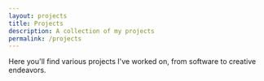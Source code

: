 ```yaml
---
layout: projects
title: Projects
description: A collection of my projects
permalink: /projects
---
```


Here you'll find various projects I've worked on, from software to creative endeavors. 